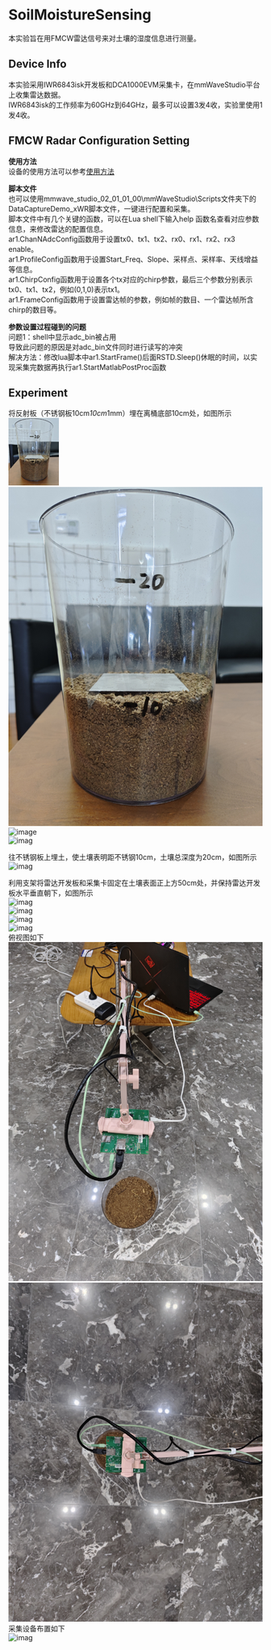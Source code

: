 # SoilMoistureSensing

本实验旨在用FMCW雷达信号来对土壤的湿度信息进行测量。

## Device Info
本实验采用IWR6843isk开发板和DCA1000EVM采集卡，在mmWaveStudio平台上收集雷达数据。<br>
IWR6843isk的工作频率为60GHz到64GHz，最多可以设置3发4收，实验里使用1发4收。<br>

## FMCW Radar Configuration Setting
**使用方法**<br>
设备的使用方法可以参考[使用方法](https://blog.csdn.net/touchwith/article/details/130871174?ops_request_misc=%257B%2522request%255Fid%2522%253A%2522171809826516800184152622%2522%252C%2522scm%2522%253A%252220140713.130102334..%2522%257D&request_id=171809826516800184152622&biz_id=0&utm_medium=distribute.pc_search_result.none-task-blog-2~all~top_positive~default-1-130871174-null-null.142^v100^pc_search_result_base4&utm_term=mmWave%20Studio&spm=1018.2226.3001.4187)<br>

**脚本文件**<br>
也可以使用mmwave_studio_02_01_01_00\mmWaveStudio\Scripts文件夹下的DataCaptureDemo_xWR脚本文件，一键进行配置和采集。<br>
脚本文件中有几个关键的函数，可以在Lua shell下输入help 函数名查看对应参数信息，来修改雷达的配置信息。<br>
ar1.ChanNAdcConfig函数用于设置tx0、tx1、tx2、rx0、rx1、rx2、rx3 enable。<br>
ar1.ProfileConfig函数用于设置Start_Freq、Slope、采样点、采样率、天线增益等信息。<br>
ar1.ChirpConfig函数用于设置各个tx对应的chirp参数，最后三个参数分别表示tx0、tx1、tx2，例如(0,1,0)表示tx1。<br>
ar1.FrameConfig函数用于设置雷达帧的参数，例如帧的数目、一个雷达帧所含chirp的数目等。<br>

**参数设置过程碰到的问题**<br>
问题1：shell中显示adc_bin被占用<br>
导致此问题的原因是对adc_bin文件同时进行读写的冲突<br>
解决方法：修改lua脚本中ar1.StartFrame()后面RSTD.Sleep()休眠的时间，以实现采集完数据再执行ar1.StartMatlabPostProc函数<br>

## Experiment

将反射板（不锈钢板10cm*10cm*1mm）埋在离桶底部10cm处，如图所示<br>
<img src="https://github.com/HIT-CY/SoilMoistureSensing/blob/master/Imag/%E5%8F%8D%E5%B0%84%E6%9D%BF1.jpg" width="100px"><br>
![image](https://github.com/HIT-CY/SoilMoistureSensing/blob/master/Imag/%E5%8F%8D%E5%B0%84%E6%9D%BF1.jpg)<br>
![image](https://github.com/HIT-CY/SoilMoistureSensing/blob/master/Imag/%E5%8F%8D%E5%B0%84%E6%9D%BF2.jpg)<br>
![imag](https://github.com/HIT-CY/SoilMoistureSensing/blob/master/Imag/%E5%8F%8D%E5%B0%84%E6%9D%BF%E4%BF%AF%E8%A7%86.jpg)<br>

往不锈钢板上埋土，使土壤表明距不锈钢10cm，土壤总深度为20cm，如图所示<br>
![imag](https://github.com/HIT-CY/SoilMoistureSensing/blob/master/Imag/%E5%9C%9F%E5%A3%A41.jpg)<br>

利用支架将雷达开发板和采集卡固定在土壤表面正上方50cm处，并保持雷达开发板水平垂直朝下，如图所示<br>
![imag](https://github.com/HIT-CY/SoilMoistureSensing/blob/master/Imag/%E6%80%BB%E8%A7%881.jpg)<br>
![imag](https://github.com/HIT-CY/SoilMoistureSensing/blob/master/Imag/%E6%80%BB%E8%A7%882.jpg)<br>
![imag](https://github.com/HIT-CY/SoilMoistureSensing/blob/master/Imag/%E6%80%BB%E8%A7%883.jpg)<br>
![imag](https://github.com/HIT-CY/SoilMoistureSensing/blob/master/Imag/%E6%80%BB%E8%A7%884.jpg)<br>
俯视图如下<br>
![imag](https://github.com/HIT-CY/SoilMoistureSensing/blob/master/Imag/%E4%BF%AF%E8%A7%861.jpg)<br>
![imag](https://github.com/HIT-CY/SoilMoistureSensing/blob/master/Imag/%E4%BF%AF%E8%A7%862.jpg)<br>
采集设备布置如下<br>
![imag](https://github.com/HIT-CY/SoilMoistureSensing/blob/master/Imag/%E8%AE%BE%E5%A4%871.jpg)<br>
